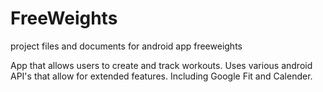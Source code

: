 # FreeWeights
project files and documents for android app freeweights


App that allows users to create and track workouts.
Uses various android API's that allow for extended features. Including Google Fit and Calender.
